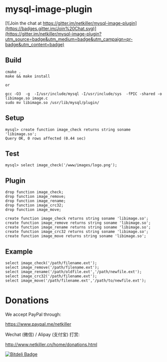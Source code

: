 mysql-image-plugin
==================

[![Join the chat at https://gitter.im/netkiller/mysql-image-plugin](https://badges.gitter.im/Join%20Chat.svg)](https://gitter.im/netkiller/mysql-image-plugin?utm_source=badge&utm_medium=badge&utm_campaign=pr-badge&utm_content=badge)

Build
-----
	cmake .
	make && make install
	
	or
	
	gcc -O3  -g  -I/usr/include/mysql -I/usr/include/sys  -fPIC -shared -o libimage.so image.c
	sudo mv libimage.so /usr/lib/mysql/plugin/
	
Setup
-----
	mysql> create function image_check returns string soname 'libimage.so';
	Query OK, 0 rows affected (0.44 sec)

Test
----
	mysql> select image_check('/www/images/logo.png');
	
Plugin
------
	drop function image_check;
	drop function image_remove;
	drop function image_rename;
	drop function image_crc32;
	drop function image_move;
	
	create function image_check returns string soname 'libimage.so';
	create function image_remove returns string soname 'libimage.so';
	create function image_rename returns string soname 'libimage.so';
	create function image_crc32 returns string soname 'libimage.so';
	create function image_move returns string soname 'libimage.so';

Example 
-------	
	select image_check('/path/filename.ext');
	select image_remove('/path/filename.ext');
	select image_rename('/path/oldfile.ext','/path/newfile.ext');
	select image_crc32('/path/filename.ext');
	select image_move('/path/filename.ext','/path/to/newfile.ext');

# Donations

We accept PayPal through:

https://www.paypal.me/netkiller

Wechat (微信) / Alipay (支付宝) 打赏:

http://www.netkiller.cn/home/donations.html

[![Bitdeli Badge](https://d2weczhvl823v0.cloudfront.net/netkiller/mysql-image-plugin/trend.png)](https://bitdeli.com/free "Bitdeli Badge")

